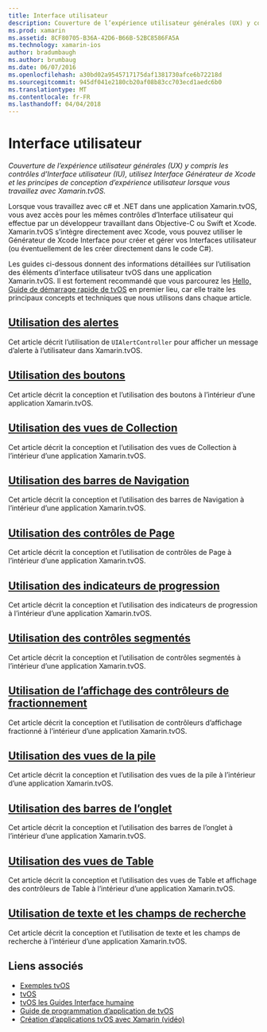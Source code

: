 ```yaml
---
title: Interface utilisateur
description: Couverture de l’expérience utilisateur générales (UX) y compris les contrôles d’Interface utilisateur (IU), utilisez Interface Générateur de Xcode et les principes de conception d’expérience utilisateur lorsque vous travaillez avec Xamarin.tvOS.
ms.prod: xamarin
ms.assetid: 8CF80705-B36A-42D6-B66B-52BC8586FA5A
ms.technology: xamarin-ios
author: bradumbaugh
ms.author: brumbaug
ms.date: 06/07/2016
ms.openlocfilehash: a30bd02a9545717175daf1381730afce6b72218d
ms.sourcegitcommit: 945df041e2180cb20af08b83cc703ecd1aedc6b0
ms.translationtype: MT
ms.contentlocale: fr-FR
ms.lasthandoff: 04/04/2018
---
```

# <a name="user-interface"></a>Interface utilisateur

_Couverture de l’expérience utilisateur générales (UX) y compris les contrôles d’Interface utilisateur (IU), utilisez Interface Générateur de Xcode et les principes de conception d’expérience utilisateur lorsque vous travaillez avec Xamarin.tvOS._

Lorsque vous travaillez avec c# et .NET dans une application Xamarin.tvOS, vous avez accès pour les mêmes contrôles d’Interface utilisateur qui effectue par un développeur travaillant dans Objective-C ou Swift et Xcode. Xamarin.tvOS s’intègre directement avec Xcode, vous pouvez utiliser le Générateur de Xcode Interface pour créer et gérer vos Interfaces utilisateur (ou éventuellement de les créer directement dans le code C#).

Les guides ci-dessous donnent des informations détaillées sur l’utilisation des éléments d’interface utilisateur tvOS dans une application Xamarin.tvOS. Il est fortement recommandé que vous parcourez les [Hello, Guide de démarrage rapide de tvOS](~/ios/tvos/get-started/hello-tvos.md) en premier lieu, car elle traite les principaux concepts et techniques que nous utilisons dans chaque article.

## <a name="working-with-alertsiostvosuser-interfacealertsmd"></a>[Utilisation des alertes](~/ios/tvos/user-interface/alerts.md)

Cet article décrit l’utilisation de `UIAlertController` pour afficher un message d’alerte à l’utilisateur dans Xamarin.tvOS.

## <a name="working-with-buttonsiostvosuser-interfacebuttonsmd"></a>[Utilisation des boutons](~/ios/tvos/user-interface/buttons.md)

Cet article décrit la conception et l’utilisation des boutons à l’intérieur d’une application Xamarin.tvOS.

## <a name="working-with-collection-viewsiostvosuser-interfacecollection-viewsmd"></a>[Utilisation des vues de Collection](~/ios/tvos/user-interface/collection-views.md)

Cet article décrit la conception et l’utilisation des vues de Collection à l’intérieur d’une application Xamarin.tvOS.

## <a name="working-with-navigation-barsiostvosuser-interfacenavigation-barsmd"></a>[Utilisation des barres de Navigation](~/ios/tvos/user-interface/navigation-bars.md)

Cet article décrit la conception et l’utilisation des barres de Navigation à l’intérieur d’une application Xamarin.tvOS.

## <a name="working-with-page-controlsiostvosuser-interfacepage-controlsmd"></a>[Utilisation des contrôles de Page](~/ios/tvos/user-interface/page-controls.md)

Cet article décrit la conception et l’utilisation de contrôles de Page à l’intérieur d’une application Xamarin.tvOS.

## <a name="working-with-progress-indicatorsiostvosuser-interfaceprogress-indicatorsmd"></a>[Utilisation des indicateurs de progression](~/ios/tvos/user-interface/progress-indicators.md)

Cet article décrit la conception et l’utilisation des indicateurs de progression à l’intérieur d’une application Xamarin.tvOS.

## <a name="working-with-segmented-controlsiostvosuser-interfacesegmented-controlsmd"></a>[Utilisation des contrôles segmentés](~/ios/tvos/user-interface/segmented-controls.md)

Cet article décrit la conception et l’utilisation de contrôles segmentés à l’intérieur d’une application Xamarin.tvOS.

## <a name="working-with-split-view-controllersiostvosuser-interfacesplit-viewsmd"></a>[Utilisation de l’affichage des contrôleurs de fractionnement](~/ios/tvos/user-interface/split-views.md)

Cet article décrit la conception et l’utilisation de contrôleurs d’affichage fractionné à l’intérieur d’une application Xamarin.tvOS.

## <a name="working-with-stack-viewsiostvosuser-interfacestacked-viewsmd"></a>[Utilisation des vues de la pile](~/ios/tvos/user-interface/stacked-views.md)

Cet article décrit la conception et l’utilisation des vues de la pile à l’intérieur d’une application Xamarin.tvOS.

## <a name="working-with-tab-barsiostvosuser-interfacetab-barsmd"></a>[Utilisation des barres de l’onglet](~/ios/tvos/user-interface/tab-bars.md)

Cet article décrit la conception et l’utilisation des barres de l’onglet à l’intérieur d’une application Xamarin.tvOS.

## <a name="working-with-table-viewsiostvosuser-interfacetable-viewsmd"></a>[Utilisation des vues de Table](~/ios/tvos/user-interface/table-views.md)

Cet article décrit la conception et l’utilisation des vues de Table et affichage des contrôleurs de Table à l’intérieur d’une application Xamarin.tvOS.

## <a name="working-with-text-and-search-fieldsiostvosuser-interfacetext-fields-and-searchmd"></a>[Utilisation de texte et les champs de recherche](~/ios/tvos/user-interface/text-fields-and-search.md)

Cet article décrit la conception et l’utilisation de texte et les champs de recherche à l’intérieur d’une application Xamarin.tvOS.



## <a name="related-links"></a>Liens associés

- [Exemples tvOS](https://developer.xamarin.com/samples/tvos/all/)
- [tvOS](https://developer.apple.com/tvos/)
- [tvOS les Guides Interface humaine](https://developer.apple.com/tvos/human-interface-guidelines/)
- [Guide de programmation d’application de tvOS](https://developer.apple.com/library/prerelease/tvos/documentation/General/Conceptual/AppleTV_PG/)
- [Création d’applications tvOS avec Xamarin (vidéo)](https://university.xamarin.com/lightninglectures/tvos-with-xamarin)
